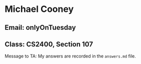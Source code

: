# Michael Cooney
## Email: onlyOnTuesday
## Class: CS2400, Section 107

Message to TA: My answers are recorded in the `answers.md` file.
